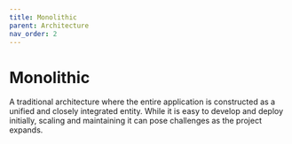 ```yaml
---
title: Monolithic
parent: Architecture
nav_order: 2
---
```


# Monolithic
A traditional architecture where the entire application is constructed as a unified and closely 
integrated entity.
While it is easy to develop and deploy initially, scaling and maintaining it can pose challenges as the 
project expands.